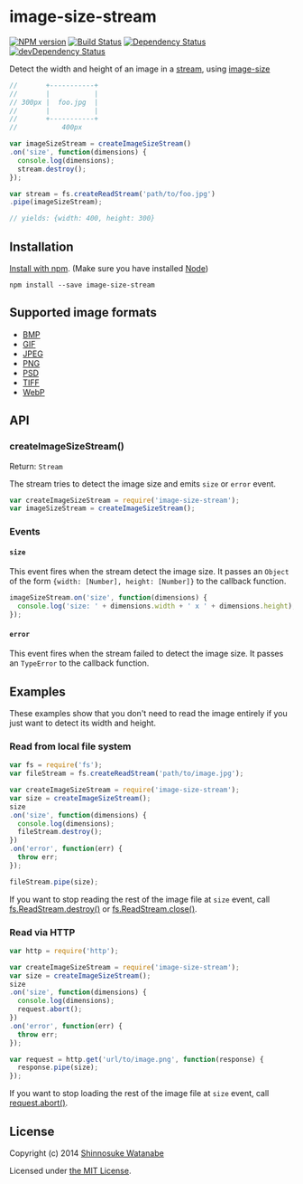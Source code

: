# image-size-stream 

[![NPM version](https://badge.fury.io/js/image-size-stream.svg)](http://badge.fury.io/js/image-size-stream)
[![Build Status](https://travis-ci.org/shinnn/image-size-stream.svg?branch=master)](https://travis-ci.org/shinnn/image-size-stream)
[![Dependency Status](https://david-dm.org/shinnn/image-size-stream.svg)](https://david-dm.org/shinnn/image-size-stream)
[![devDependency Status](https://david-dm.org/shinnn/image-size-stream/dev-status.svg)](https://david-dm.org/shinnn/image-size-stream#info=devDependencies)

Detect the width and height of an image in a [stream](http://nodejs.org/api/stream.html), using [image-size](https://github.com/netroy/image-size)

```javascript
//       +-----------+
//       |           |
// 300px |  foo.jpg  |
//       |           |
//       +-----------+
//           400px 

var imageSizeStream = createImageSizeStream()
.on('size', function(dimensions) {
  console.log(dimensions);
  stream.destroy();
});

var stream = fs.createReadStream('path/to/foo.jpg')
.pipe(imageSizeStream);

// yields: {width: 400, height: 300}
```

## Installation

[Install with npm](https://www.npmjs.org/doc/cli/npm-install.html). (Make sure you have installed [Node](http://nodejs.org/))

```
npm install --save image-size-stream
```

## Supported image formats

* [BMP](http://wikipedia.org/wiki/BMP_file_format)
* [GIF](http://wikipedia.org/wiki/Graphics_Interchange_Format)
* [JPEG](http://wikipedia.org/wiki/JPEG)
* [PNG](http://wikipedia.org/wiki/Portable_Network_Graphics)
* [PSD](http://wikipedia.org/wiki/Adobe_Photoshop#File_format)
* [TIFF](http://wikipedia.org/wiki/Tagged_Image_File_Format)
* [WebP](http://wikipedia.org/wiki/WebP)

## API

### createImageSizeStream()

Return: `Stream`

The stream tries to detect the image size and emits `size` or `error` event.

```javascript
var createImageSizeStream = require('image-size-stream');
var imageSizeStream = createImageSizeStream();
```

### Events

#### `size`

This event fires when the stream detect the image size. It passes an `Object` of the form `{width: [Number], height: [Number]}` to the callback function.

```javascript
imageSizeStream.on('size', function(dimensions) {
  console.log('size: ' + dimensions.width + ' x ' + dimensions.height);
});
```

#### `error`

This event fires when the stream failed to detect the image size. It passes an `TypeError` to the callback function.

## Examples

These examples show that you don't need to read the image entirely if you just want to detect its width and height.

### Read from local file system

```javascript
var fs = require('fs');
var fileStream = fs.createReadStream('path/to/image.jpg');

var createImageSizeStream = require('image-size-stream');
var size = createImageSizeStream();
size
.on('size', function(dimensions) {
  console.log(dimensions);
  fileStream.destroy();
})
.on('error', function(err) {
  throw err;
});

fileStream.pipe(size);
```

If you want to stop reading the rest of the image file at `size` event, call [fs.ReadStream.destroy()](https://github.com/joyent/node/blob/912b5e05811fd24f09f9d65200a1561a4482f166/lib/fs.js#L1587-L1594) or [fs.ReadStream.close()](https://github.com/joyent/node/blob/912b5e05811fd24f09f9d65200a1561a4482f166/lib/fs.js#L1587-L1594).

### Read via HTTP

```javascript
var http = require('http');

var createImageSizeStream = require('image-size-stream');
var size = createImageSizeStream();
size
.on('size', function(dimensions) {
  console.log(dimensions);
  request.abort();
})
.on('error', function(err) {
  throw err;
});

var request = http.get('url/to/image.png', function(response) {
  response.pipe(size);
});
```

If you want to stop loading the rest of the image file at `size` event, call [request.abort()](http://nodejs.org/api/http.html#http_request_abort).

## License

Copyright (c) 2014 [Shinnosuke Watanabe](https://github.com/shinnn)

Licensed under [the MIT License](./LICENSE).
